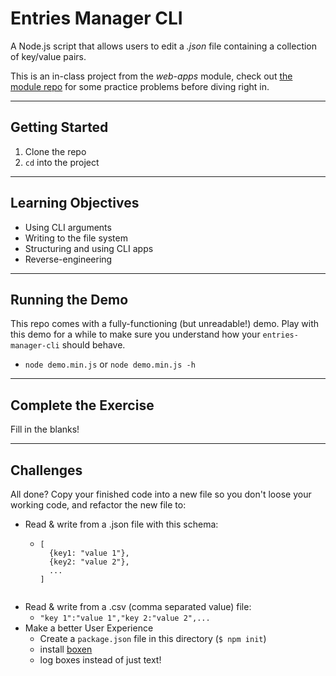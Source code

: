 # Entries Manager CLI

A Node.js script that allows users to edit a _.json_ file containing a collection of key/value pairs.

This is an in-class project from the _web-apps_ module, check out [the module repo](https://github.com/hackyourfuturebelgium/web-apps/tree/master/isolate) for some practice problems before diving right in.

---

## Getting Started

1. Clone the repo
1. `cd` into the project

---

## Learning Objectives

* Using CLI arguments
* Writing to the file system
* Structuring and using CLI apps
* Reverse-engineering

---

## Running the Demo

This repo comes with a fully-functioning (but unreadable!) demo.  Play with this demo for a while to make sure you understand how your `entries-manager-cli` should behave.

* `node demo.min.js` or `node demo.min.js -h`

---

## Complete the Exercise

Fill in the blanks!

---

## Challenges

All done?  Copy your finished code into a new file so you don't loose your working code, and refactor the new file to:

* Read & write from a .json file with this schema:
  * ```
    [
      {key1: "value 1"},
      {key2: "value 2"},
      ...
    ]
  ```
* Read & write from a .csv (comma separated value) file:
  * `"key 1":"value 1","key 2:"value 2",...`
* Make a better User Experience
  * Create a `package.json` file in this directory (`$ npm init`)
  * install [boxen](https://www.npmjs.com/package/boxen)
  * log boxes instead of just text!

